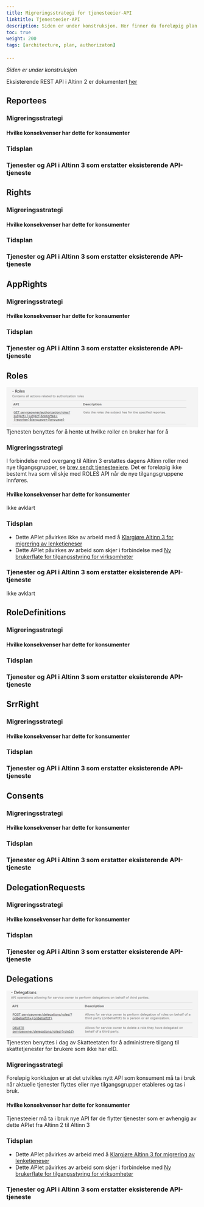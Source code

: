 ```yaml
---
title: Migreringsstrategi for tjenesteeier-API
linktitle: Tjenesteeier-API
description: Siden er under konstruksjon. Her finner du foreløpig plan for hva som skjer med autorisasjons API for tjenesteeiere i overgangen mellom Altinn 2 og Altinn 3. Planen vil bli endret underveis. 
toc: true
weight: 200
tags: [architecture, plan, authorizaton]

---
```


*Siden er under konstruksjon*

Eksisterende REST API i Altinn 2 er dokumentert [her](https://www.altinn.no/api/serviceowner/help)

## Reportees
### Migreringsstrategi
#### Hvilke konsekvenser har dette for konsumenter
### Tidsplan
### Tjenester og API i Altinn 3 som erstatter eksisterende API-tjeneste

## Rights
### Migreringsstrategi
#### Hvilke konsekvenser har dette for konsumenter
### Tidsplan
### Tjenester og API i Altinn 3 som erstatter eksisterende API-tjeneste

## AppRights
### Migreringsstrategi
#### Hvilke konsekvenser har dette for konsumenter
### Tidsplan
### Tjenester og API i Altinn 3 som erstatter eksisterende API-tjeneste

## Roles
![ROLES REST-api for tjenesteeiere](roles.png "Roles-tjenesten")
Tjenesten benyttes for å hente ut hvilke roller en bruker har for å 
### Migreringsstrategi
I forbindelse med overgang til Altinn 3 erstattes dagens Altinn roller med nye tilgangsgrupper, se [brev sendt tjenesteeiere](/authorization/migration/informasjon-sent/letter-accessgroupes/).
Det er foreløpig ikke bestemt hva som vil skje med ROLES API når de nye tilgangsgruppene innføres. 
#### Hvilke konsekvenser har dette for konsumenter
Ikke avklart
### Tidsplan
- Dette APIet påvirkes ikke av arbeid med å [Klargjøre Altinn 3 for migrering av lenketjeneser](https://github.com/Altinn/altinn-roadmap/issues/63)
- Dette APIet påvirkes av arbeid som skjer i forbindelse med [Ny brukerflate for tilgangsstyring for virksomheter](https://github.com/Altinn/altinn-access-management/issues/341)
### Tjenester og API i Altinn 3 som erstatter eksisterende API-tjeneste
Ikke avklart

## RoleDefinitions
### Migreringsstrategi
#### Hvilke konsekvenser har dette for konsumenter
### Tidsplan
### Tjenester og API i Altinn 3 som erstatter eksisterende API-tjeneste

## SrrRight
### Migreringsstrategi
#### Hvilke konsekvenser har dette for konsumenter
### Tidsplan
### Tjenester og API i Altinn 3 som erstatter eksisterende API-tjeneste

## Consents
### Migreringsstrategi
#### Hvilke konsekvenser har dette for konsumenter
### Tidsplan
### Tjenester og API i Altinn 3 som erstatter eksisterende API-tjeneste

## DelegationRequests
### Migreringsstrategi
#### Hvilke konsekvenser har dette for konsumenter
### Tidsplan
### Tjenester og API i Altinn 3 som erstatter eksisterende API-tjeneste

## Delegations
![DELEGATIONS REST-api for tjenesteeiere](delgations_te.png "Delegations-tjenesten")
Tjenesten benyttes i dag av Skatteetaten for å administrere tilgang til skattetjenester for brukere som ikke har eID. 
### Migreringsstrategi
Foreløpig konklusjon er at det utvikles nytt API som konsument må ta i bruk når aktuelle tjenester flyttes eller nye tilgangsgrupper etableres og tas i bruk. 
#### Hvilke konsekvenser har dette for konsumenter
Tjenesteeier må ta i bruk nye API før de flytter tjenester som er avhengig av dette APIet fra Altinn 2 til Altinn 3

### Tidsplan
- Dette APIet påvirkes av arbeid med å [Klargjøre Altinn 3 for migrering av lenketjeneser](https://github.com/Altinn/altinn-roadmap/issues/63)
- Dette APIet påvirkes av arbeid som skjer i forbindelse med [Ny brukerflate for tilgangsstyring for virksomheter](https://github.com/Altinn/altinn-access-management/issues/341)
### Tjenester og API i Altinn 3 som erstatter eksisterende API-tjeneste

